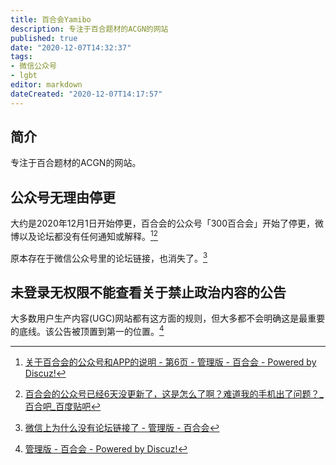 ```yaml
---
title: 百合会Yamibo
description: 专注于百合题材的ACGN的网站
published: true
date: "2020-12-07T14:32:37"
tags:
- 微信公众号
- lgbt
editor: markdown
dateCreated: "2020-12-07T14:17:57"
---
```


## 简介

专注于百合题材的ACGN的网站。

## 公众号无理由停更

大约是2020年12月1日开始停更，百合会的公众号「300百合会」开始了停更，微博以及论坛都没有任何通知或解释。[^yamibo_bbs][^7132940250]

[^yamibo_bbs]: [关于百合会的公众号和APP的说明 - 第6页 - 管理版 - 百合会 - Powered by Discuz!](https://web.archive.org/web/20201207130038/https://bbs.yamibo.com/thread-498791-6-1.html)

[^7132940250]: [百合会的公众号已经6天没更新了，这是怎么了啊？难道我的手机出了问题？_百合吧_百度贴吧](https://web.archive.org/web/20201206153410/https://tieba.baidu.com/p/7132940250)

原本存在于微信公众号里的论坛链接，也消失了。[^1207142619]

[^1207142619]: [微信上为什么没有论坛链接了 - 管理版 - 百合会](https://web.archive.org/web/20201207142619/https://bbs.yamibo.com/thread-512498-1-1.html)

## 未登录无权限不能查看关于禁止政治内容的公告

大多数用户生产内容(UGC)网站都有这方面的规则，但大多都不会明确这是最重要的底线。该公告被顶置到第一的位置。[^0925055948]

[^0925055948]: [管理版 - 百合会 - Powered by Discuz!](https://web.archive.org/web/20200925055948/https://bbs.yamibo.com/forum-16-1.html)
